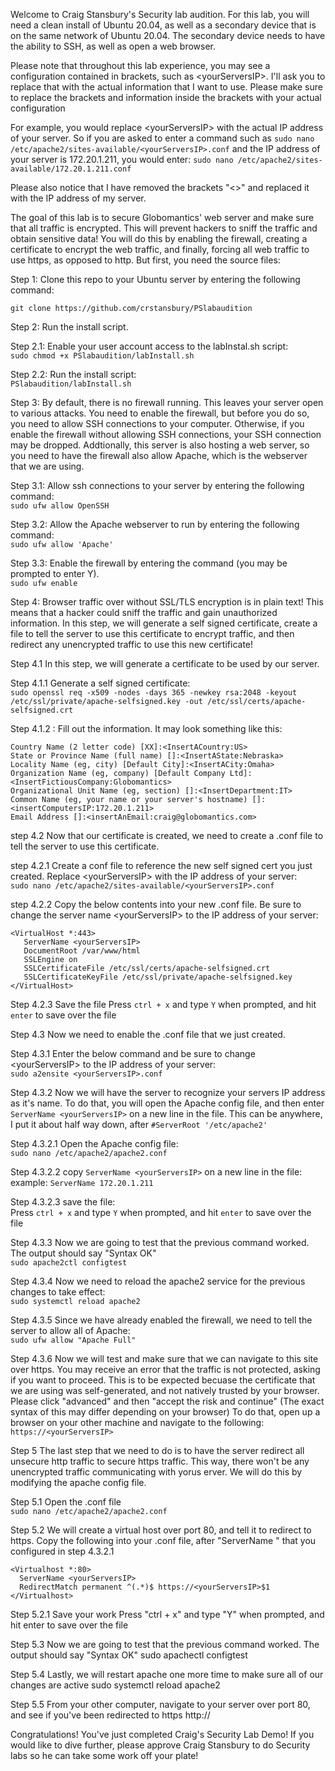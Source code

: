 Welcome to Craig Stansbury's Security lab audition. For this lab, you will need a clean install of Ubuntu 20.04, as well as a secondary device that is on the same network of Ubuntu 20.04. The secondary device needs to have the ability to SSH, as well as open a web browser.

Please note that throughout this lab experience, you may see a configuration contained in brackets, such as \<yourServersIP>. I'll ask you to replace that with the actual information that I want to use. Please make sure to replace the brackets and information inside the brackets with your actual configuration

For example, you would replace \<yourServersIP> with the actual IP address of your server. So if you are asked to enter a command such as `sudo nano /etc/apache2/sites-available/<yourServersIP>.conf` and the IP address of your server is 172.20.1.211, you would enter:
`sudo nano /etc/apache2/sites-available/172.20.1.211.conf`

Please also notice that I have removed the brackets "<>" and replaced it with the IP address of my server. 

The goal of this lab is to secure Globomantics' web server and make sure that all traffic is encrypted. This will prevent hackers to sniff the traffic and obtain sensitive data! You will do this by enabling the firewall, creating a certificate to encrypt the web traffic, and finally, forcing all web traffic to use https, as opposed to http. But first, you need the source files:

Step 1: Clone this repo to your Ubuntu server by entering the following command:

`git clone https://github.com/crstansbury/PSlabaudition`

Step 2: Run the install script.

Step 2.1: Enable your user account access to the labInstal.sh script:  
`sudo chmod +x PSlabaudition/labInstall.sh`

Step 2.2: Run the install script:   
`PSlabaudition/labInstall.sh`

Step 3: By default, there is no firewall running. This leaves your server open to various attacks. You need to enable the firewall, but before you do so, you need to allow SSH connections to your computer. Otherwise, if you enable the firewall without allowing SSH connections, your SSH connection may be dropped. Addtionally, this server is also hosting a web server, so you need to have the firewall also allow Apache, which is the webserver that we are using. 

Step 3.1: Allow ssh connections to your server by entering the following command:  
`sudo ufw allow OpenSSH`

Step 3.2: Allow the Apache webserver to run by entering the following command:  
`sudo ufw allow 'Apache'`

Step 3.3: Enable the firewall by entering the command (you may be prompted to enter Y).  
`sudo ufw enable`

Step 4: Browser traffic over without SSL/TLS encryption is in plain text! This means that a hacker could sniff the traffic and gain unauthorized information. In this step, we will generate a self signed certificate, create a file to tell the server to use this certificate to encrypt traffic, and then redirect any unencrypted traffic to use this new certificate!

Step 4.1 In this step, we will generate a certificate to be used by our server.

Step 4.1.1 Generate a self signed certificate:  
`sudo openssl req -x509 -nodes -days 365 -newkey rsa:2048 -keyout /etc/ssl/private/apache-selfsigned.key -out /etc/ssl/certs/apache-selfsigned.crt`

Step 4.1.2 : Fill out the information. It may look something like this:  

	Country Name (2 letter code) [XX]:<InsertACountry:US>  
	State or Province Name (full name) []:<InsertAState:Nebraska>  
	Locality Name (eg, city) [Default City]:<InsertACity:Omaha>  
	Organization Name (eg, company) [Default Company Ltd]:<InsertFictiousCompany:Globomantics>  
	Organizational Unit Name (eg, section) []:<InsertDepartment:IT>  
	Common Name (eg, your name or your server's hostname) []:<insertComputersIP:172.20.1.211>  
	Email Address []:<insertAnEmail:craig@globomantics.com>  

step 4.2 Now that our certificate is created, we need to create a .conf file to tell the server to use this certificate.

step 4.2.1 Create a conf file to reference the new self signed cert you just created. Replace \<yourServersIP> with the IP address of your server:  
`sudo nano /etc/apache2/sites-available/<yourServersIP>.conf`

step 4.2.2 Copy the below contents into your new .conf file. Be sure to change the server name \<yourServersIP> to the IP address of your server:  

	<VirtualHost *:443>  
	   ServerName <yourServersIP>  
	   DocumentRoot /var/www/html  
	   SSLEngine on  
	   SSLCertificateFile /etc/ssl/certs/apache-selfsigned.crt  
	   SSLCertificateKeyFile /etc/ssl/private/apache-selfsigned.key  
	</VirtualHost>  

Step 4.2.3 Save the file
Press `ctrl + x` and type `Y` when prompted, and hit `enter` to save over the file

Step 4.3 Now we need to enable the .conf file that we just created. 

Step 4.3.1 Enter the below command and be sure to change \<yourServersIP> to the IP address of your server:  
`sudo a2ensite <yourServersIP>.conf`

Step 4.3.2 Now we will have the server to recognize your servers IP address as it's name. To do that, you will open the Apache config file, and then enter `ServerName <yourServersIP>` on a new line in the file. This can be anywhere, I put it about half way down, after `#ServerRoot '/etc/apache2' `  

Step 4.3.2.1 Open the Apache config file:  
`sudo nano /etc/apache2/apache2.conf`

Step 4.3.2.2 copy `ServerName <yourServersIP>` on a new line in the file:  
example: `ServerName 172.20.1.211`

Step 4.3.2.3 save the file:  
Press `ctrl + x` and type `Y` when prompted, and hit `enter` to save over the file  

Step 4.3.3 Now we are going to test that the previous command worked. The output should say "Syntax OK"  
`sudo apache2ctl configtest`

Step 4.3.4 Now we need to reload the apache2 service for the previous changes to take effect:  
`sudo systemctl reload apache2`

Step 4.3.5 Since we have already enabled the firewall, we need to tell the server to allow all of Apache:  
`sudo ufw allow "Apache Full"`

Step 4.3.6 Now we will test and make sure that we can navigate to this site over https. You may receive an error that the traffic is not protected, asking if you want to proceed. This is to be expected becuase the certificate that we are using was self-generated, and not natively trusted by your browser. Please click "advanced" and then "accept the risk and continue" (The exact syntax of this may differ depending on your browser)
To do that, open up a browser on your other machine and navigate to the following:
`https://<yourServersIP>`

Step 5 The last step that we need to do is to have the server redirect all unsecure http traffic to secure https traffic. This way, there won't be any unencrypted traffic communicating with yorus erver. We will do this by modifying the apache config file.

Step 5.1 Open the .conf file  
`sudo nano /etc/apache2/apache2.conf`

Step 5.2 We will create a virtual host over port 80, and tell it to redirect to https. Copy the following into your .conf file, after "ServerName <yourServersIP>" that you configured in step 4.3.2.1

	<Virtualhost *:80>
	  ServerName <yourServersIP>
	  RedirectMatch permanent ^(.*)$ https://<yourServersIP>$1
	</Virtualhost>

Step 5.2.1 Save your work
Press "ctrl + x" and type "Y" when prompted, and hit enter to save over the file

Step 5.3 Now we are going to test that the previous command worked. The output should say "Syntax OK"
sudo apachectl configtest

Step 5.4 Lastly, we will restart apache one more time to make sure all of our changes are active
sudo systemctl reload apache2

Step 5.5 From your other computer, navigate to your server over port 80, and see if you've been redirected to https
http://<yourServersIP>

Congratulations! You've just completed Craig's Security Lab Demo! If you would like to dive further, please approve Craig Stansbury to do Security labs so he can take some work off your plate!

